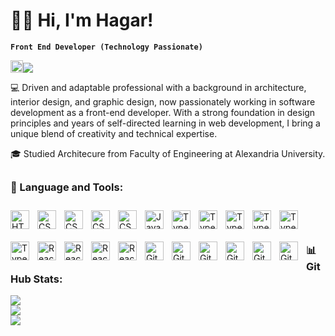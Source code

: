 # 👋🏻 Hi, I'm Hagar!

**`Front End Developer (Technology Passionate)`**

<p align="left"><a href="https://www.linkedin.com/in/hagar-ragab-12ab8b256/"><img alt="linkedin" width="20px"src="https://cdn.jsdelivr.net/gh/devicons/devicon@latest/icons/linkedin/linkedin-original.svg" /><img src="https://img.shields.io/badge/linkedin-%230177B5?style=flat&logo=linkedin&logoColor=white"/></a>
</p>

💻 Driven and adaptable professional with a background in architecture, interior design, and graphic design, now passionately working in software development as a front-end developer. With a strong foundation in design principles and years of self-directed learning in web development, I bring a unique blend of creativity and technical expertise.

🎓 Studied Architecure from Faculty of Engineering at Alexandria University.

##

### 🧰 Language and Tools:
<div>
<img align="left" alt="HTML" width="30px" style="padding-right:10px;padding-top:10px;padding-bottom:10px;" src="https://cdn.jsdelivr.net/gh/devicons/devicon/icons/html5/html5-plain.svg" />
<img align="left" alt="CSS" width="30px" style="padding-right:10px;padding-top:10px;padding-bottom:10px;" src="https://cdn.jsdelivr.net/gh/devicons/devicon/icons/css3/css3-plain.svg" />
<img align="left" alt="CSS" width="30px" style="padding-right:10px;padding-top:10px;padding-bottom:10px;" src="https://cdn.jsdelivr.net/gh/devicons/devicon@latest/icons/sass/sass-original.svg" />
<img align="left" alt="CSS" width="30px" style="padding-right:10px;padding-top:10px;padding-bottom:10px;" src="https://cdn.jsdelivr.net/gh/devicons/devicon@latest/icons/bootstrap/bootstrap-original.svg" />
<img align="left" alt="CSS" width="30px" style="padding-right:10px;padding-top:10px;padding-bottom:10px;" src="https://cdn.jsdelivr.net/gh/devicons/devicon@latest/icons/tailwindcss/tailwindcss-original.svg" />
<img align="left" alt="JavaScript" width="30px" style="padding-right:10px;padding-top:10px;padding-bottom:10px;" src="https://cdn.jsdelivr.net/gh/devicons/devicon/icons/javascript/javascript-plain.svg" />
<img align="left" alt="TypeScript" width="30px" style="padding-right:10px;padding-top:10px;padding-bottom:10px;" src="https://cdn.jsdelivr.net/gh/devicons/devicon/icons/typescript/typescript-plain.svg" />
<img align="left" alt="TypeScript" width="30px" style="padding-right:10px;padding-top:10px;padding-bottom:10px;" src="https://cdn.jsdelivr.net/gh/devicons/devicon@latest/icons/postman/postman-original.svg" />
<img align="left" alt="TypeScript" width="30px" style="padding-right:10px;padding-top:10px;padding-bottom:10px;" src="https://cdn.jsdelivr.net/gh/devicons/devicon@latest/icons/jest/jest-plain.svg" />
<img align="left" alt="TypeScript" width="30px" style="padding-right:10px;padding-top:10px;padding-bottom:10px;" src="https://cdn.jsdelivr.net/gh/devicons/devicon@latest/icons/vitest/vitest-original.svg" />
<img align="left" alt="TypeScript" width="30px" style="padding-right:10px;padding-top:10px;padding-bottom:10px;" src="https://cdn.jsdelivr.net/gh/devicons/devicon@latest/icons/vitejs/vitejs-original.svg" />
<img align="left" alt="TypeScript" width="30px" style="padding-right:10px;padding-top:10px;padding-bottom:10px;" src="https://cdn.jsdelivr.net/gh/devicons/devicon@latest/icons/npm/npm-original-wordmark.svg" />
<img align="left" alt="React" width="30px" style="padding-right:10px;padding-top:10px;padding-bottom:10px;" src="https://cdn.jsdelivr.net/gh/devicons/devicon/icons/react/react-original.svg" />
<img align="left" alt="React" width="30px" style="padding-right:10px;padding-top:10px;padding-bottom:10px;" src="https://cdn.jsdelivr.net/gh/devicons/devicon@latest/icons/reactrouter/reactrouter-original.svg" />
<img align="left" alt="React" width="30px" style="padding-right:10px;padding-top:10px;padding-bottom:10px;" src="https://cdn.jsdelivr.net/gh/devicons/devicon@latest/icons/redux/redux-original.svg" />
<img align="left" alt="React" width="30px" style="padding-right:10px;padding-top:10px;padding-bottom:10px;" src="https://cdn.jsdelivr.net/gh/devicons/devicon@latest/icons/git/git-original.svg" />
<img align="left" alt="GitHub" width="30px" style="padding-right:10px;padding-top:10px;padding-bottom:10px;" src="https://cdn.jsdelivr.net/gh/devicons/devicon/icons/github/github-original.svg" />
<img align="left" alt="GitHub" width="30px" style="padding-right:10px;padding-top:10px;padding-bottom:10px;" src="https://cdn.jsdelivr.net/gh/devicons/devicon@latest/icons/netlify/netlify-original.svg" />
<img align="left" alt="GitHub" width="30px" style="padding-right:10px;padding-top:10px;padding-bottom:10px;" src="https://cdn.jsdelivr.net/gh/devicons/devicon@latest/icons/c/c-plain.svg" />
<img align="left" alt="GitHub" width="30px" style="padding-right:10px;padding-top:10px;padding-bottom:10px;" src="https://cdn.jsdelivr.net/gh/devicons/devicon@latest/icons/photoshop/photoshop-original.svg" />
<img align="left" alt="GitHub" width="30px" style="padding-right:10px;padding-top:10px;padding-bottom:10px;" src="https://cdn.jsdelivr.net/gh/devicons/devicon@latest/icons/illustrator/illustrator-line.svg" />
<img align="left" alt="GitHub" width="30px" style="padding-right:10px;padding-top:10px;padding-bottom:10px" src="https://cdn.jsdelivr.net/gh/devicons/devicon@latest/icons/xd/xd-plain.svg" />
</div>

<br />
<br />

##

### 📊 GitHub Stats:

![](https://github-readme-stats.vercel.app/api?username=hagarragab&theme=noctis_minimus&hide_border=false&include_all_commits=false&count_private=false)<br/>
![](https://github-readme-streak-stats.herokuapp.com/?user=hagarragab&theme=noctis_minimus&hide_border=false)<br/>
![](https://github-readme-stats.vercel.app/api/top-langs/?username=hagarragab&theme=noctis_minimus&hide_border=false&include_all_commits=false&count_private=false&layout=compact)
